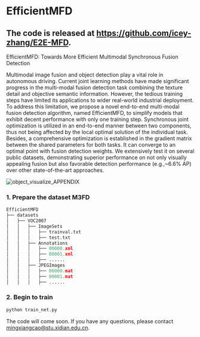 # EfficientMFD

## The code is released at https://github.com/icey-zhang/E2E-MFD.

EfficientMFD: Towards More Efficient Multimodal Synchronous Fusion Detection

Multimodal image fusion and object detection play a vital role in autonomous driving. Current joint learning methods have made significant progress in the multi-modal fusion detection task combining the texture detail and objective semantic information. However, the tedious training steps have limited its applications to wider real-world industrial deployment. To address this limitation, we propose a novel end-to-end multi-modal fusion detection algorithm, named EfficientMFD, to simplify models that exhibit decent performance with only one training step. Synchronous joint optimization is utilized in an end-to-end manner between two components, thus not being affected by the local optimal solution of the individual task. Besides, a comprehensive optimization is established in the gradient matrix between the shared parameters for both tasks. It can converge to an optimal point with fusion detection weights. We extensively test it on several public datasets, demonstrating superior performance on not only visually appealing fusion but also favorable detection performance (e.g.,~6.6\% AP) over other state-of-the-art approaches. 

![object_visualize_APPENDIX](https://github.com/icey-zhang/EfficientMFD/assets/74139077/00068d4b-9bc2-4fd8-b82c-93f061b50cdd)

### 1. Prepare the dataset M3FD

```python
EfficientMFD
├── datasets
│   ├── VOC2007
│   │   ├── ImageSets
│   │   │   ├── trainval.txt
│   │   │   ├── test.txt
│   │   ├── Annotations
│   │   │   ├── 00000.xml
│   │   │   ├── 00001.xml
│   │   │   ├── ......
│   │   ├── JPEGImages
│   │   │   ├── 00000.mat
│   │   │   ├── 00001.mat
│   │   │   ├── ......
```

### 2. Begin to train
```python
python train_net.py
```


The code will come soon. If you have any questions, please contact mingxiangcao@stu.xidian.edu.cn.

